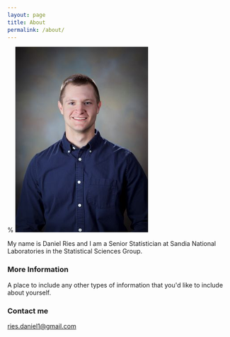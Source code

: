 ```yaml
---
layout: page
title: About
permalink: /about/
---
```


% ![](images/Ries_Daniel_resize.jpg) 

My name is Daniel Ries and I am a Senior Statistician at Sandia National Laboratories in the Statistical Sciences Group. 



### More Information

A place to include any other types of information that you'd like to include about yourself.

### Contact me

[ries.daniel1@gmail.com](mailto:ries.daniel1@gmail.com)
